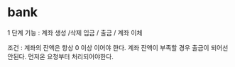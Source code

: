 # bank

1 단계
 기능 : 
      계좌 생성 /삭제
      입금 / 출금 / 계좌 이체
      
 조건 : 계좌의 잔액은 항상 0 이상 이어야 한다.
       계좌 잔액이 부족할 경우 출금이 되어선 안된다.
       먼저온 요청부터 처리되어야한다.
